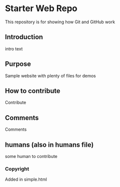 # Starter Web Repo
This repository is for showing how Git and GitHub work

## Introduction
intro text

## Purpose
Sample website with plenty of files for demos

## How to contribute
Contribute

## Comments
Comments

## humans (also in humans file)
some human to contribute

### Copyright
Added in simple.html
